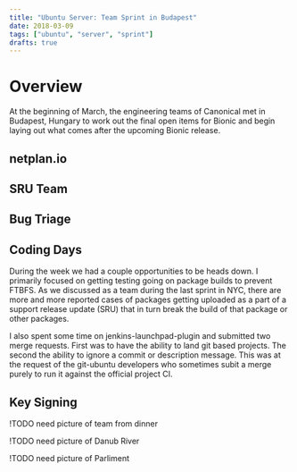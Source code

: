 ```yaml
---
title: "Ubuntu Server: Team Sprint in Budapest"
date: 2018-03-09
tags: ["ubuntu", "server", "sprint"]
drafts: true
---
```


# Overview

At the beginning of March, the engineering teams of Canonical met in Budapest, Hungary to work out the final open items for Bionic and begin laying out what comes after the upcoming Bionic release.

## netplan.io

## SRU Team

## Bug Triage

## Coding Days

During the week we had a couple opportunities to be heads down. I primarily focused on getting testing going on package builds to prevent FTBFS. As we discussed as a team during the last sprint in NYC, there are more and more reported cases of packages getting uploaded as a part of a support release update (SRU) that in turn break the build of that package or other packages.

I also spent some time on jenkins-launchpad-plugin and submitted two merge requests. First was to have the ability to land git based projects. The second the ability to ignore a commit or description message. This was at the request of the git-ubuntu developers who sometimes subit a merge purely to run it against the official project CI.

## Key Signing

!TODO need picture of team from dinner

!TODO need picture of Danub River

!TODO need picture of Parliment

